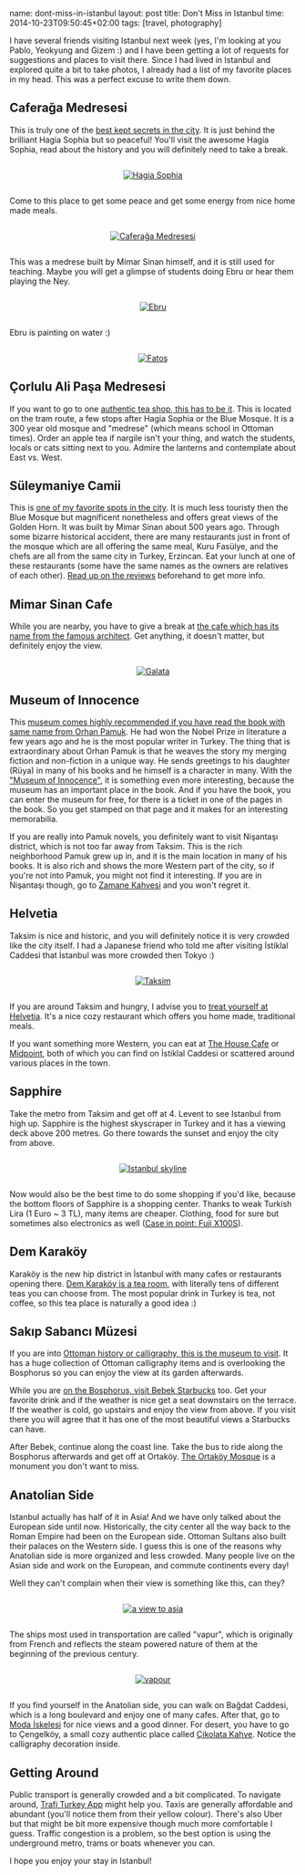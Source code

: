 name: dont-miss-in-istanbul
layout: post
title: Don't Miss in Istanbul
time: 2014-10-23T09:50:45+02:00
tags: [travel, photography]

I have several friends visiting Istanbul next week (yes, I'm looking at you Pablo, Yeokyung and Gizem :) and I have been getting a lot of requests for suggestions and places to visit there. Since I had lived in Istanbul and explored quite a bit to take photos, I already had a list of my favorite places in my head. This was a perfect excuse to write them down.

<h2 id="caferaga-medresesi">
Caferağa Medresesi
</h2>

This is truly one of the <a href="http://www.tripadvisor.com/Attraction_Review-g293974-d523957-Reviews-Caferaga_Medresesi-Istanbul.html">best kept secrets in the city</a>. It is just behind the brilliant Hagia Sophia but so peaceful! You'll visit the awesome Hagia Sophia, read about the history and you will definitely need to take a break.

<div style="text-align: center; margin: 2em auto;">
<a href="https://www.flickr.com/photos/typhoon476/15432800248" title="Hagia Sophia by tayfun, on Flickr"><img src="https://farm4.staticflickr.com/3953/15432800248_dae55756ba.jpg" alt="Hagia Sophia"></a>
</div>

Come to this place to get some peace and get some energy from nice home made meals.

<div style="text-align: center; margin: 2em auto;">
<a href="https://www.flickr.com/photos/typhoon476/15619755682" title="Caferağa Medresesi by tayfun, on Flickr"><img src="https://farm4.staticflickr.com/3938/15619755682_d97c9d3024.jpg" alt="Caferağa Medresesi"></a>
</div>

This was a medrese built by Mimar Sinan himself, and it is still used for teaching. Maybe you will get a glimpse of students doing Ebru or hear them playing the Ney.

<div style="text-align: center; margin: 2em auto;">
<a href="https://www.flickr.com/photos/typhoon476/15616275701" title="Ebru, on Flickr"><img src="https://farm4.staticflickr.com/3936/15616275701_1ccf3db0f1.jpg" alt="Ebru"></a>
</div>

Ebru is painting on water :)

<div style="text-align: center; margin: 2em auto;">
<a href="https://www.flickr.com/photos/typhoon476/15432945847" title="Fatoş by tayfun, on Flickr"><img src="https://farm4.staticflickr.com/3951/15432945847_143e55384b.jpg" alt="Fatoş"></a>
</div>

<h2 id="corlulu-ali-pasa-medresesi">
Çorlulu Ali Paşa Medresesi
</h2>

If you want to go to one <a href="https://goo.gl/maps/kafyt">authentic tea shop, this has to be it</a>. This is located on the tram route, a few stops after Hagia Sophia or the Blue Mosque. It is a 300 year old mosque and "medrese" (which means school in Ottoman times). Order an apple tea if nargile isn't your thing, and watch the students, locals or cats sitting next to you. Admire the lanterns and contemplate about East vs. West.


<h2 id="sulaymaniye-camii">
Süleymaniye Camii
</h2>

This is <a href="http://maps.yandex.com.tr/-/CVvKYY6O">one of my favorite spots in the city</a>. It is much less touristy then the Blue Mosque but magnificent nonetheless and offers great views of the Golden Horn. It was built by Mimar Sinan about 500 years ago. Through some bizarre historical accident, there are many restaurants just in front of the mosque which are all offering the same meal, Kuru Fasülye, and the chefs are all from the same city in Turkey, Erzincan. Eat your lunch at one of these restaurants (some have the same names as the owners are relatives of each other). <a href="https://foursquare.com/v/kuru-fasulyeci-erzincanl%C4%B1-ali-baba/4b962173f964a520bdbd34e3?fbLoginFailed=true">Read up on the reviews</a> beforehand to get more info.


<h2 id="mimar-sinan-cafe">
Mimar Sinan Cafe
</h2>
While you are nearby, you have to give a break at <a href="https://foursquare.com/v/mimar-sinan-teras-cafe-istanbul/4e901e316da174e28e213b18">the cafe which has its name from the famous architect</a>. Get anything, it doesn't matter, but definitely enjoy the view.

<div style="text-align: center; margin: 2em auto;">
<a href="https://www.flickr.com/photos/typhoon476/14998706933" title="Galata by tayfun, on Flickr"><img src="https://farm4.staticflickr.com/3934/14998706933_73015204f0.jpg" alt="Galata"></a>
</div>

<h2 id="museum-of-innocence">
Museum of Innocence
</h2>

This <a href="http://www.masumiyetmuzesi.org/?Language=ENG">museum comes highly recommended if you have read the book with same name from Orhan Pamuk</a>. He had won the Nobel Prize in literature a few years ago and he is the most popular writer in Turkey. The thing that is extraordinary about Orhan Pamuk is that he weaves the story my merging fiction and non-fiction in a unique way. He sends greetings to his daughter (Rüya) in many of his books and he himself is a character in many. With the ["Museum of Innocence"](http://www.amazon.com/Museum-Innocence-Vintage-International/dp/0307386244/ref=sr_1_1?s=books&ie=UTF8&qid=1414192656&sr=1-1&keywords=museum+of+innocence), it is something even more interesting, because the museum has an important place in the book. And if you have the book, you can enter the museum for free, for there is a ticket in one of the pages in the book. So you get stamped on that page and it makes for an interesting memorabilia.

If you are really into Pamuk novels, you definitely want to visit Nişantaşı district, which is not too far away from Taksim. This is the rich neighborhood Pamuk grew up in, and it is the main location in many of his books. It is also rich and shows the more Western part of the city, so if you're not into Pamuk, you might not find it interesting. If you are in Nişantaşı though, go to <a href="https://foursquare.com/v/zamane-kahvesi/4b891764f964a520381c32e3">Zamane Kahvesi</a> and you won't regret it.

<h2 id="helvetia">
Helvetia
</h2>

Taksim is nice and historic, and you will definitely notice it is very crowded like the city itself. I had a Japanese friend who told me after visiting İstiklal Caddesi that İstanbul was more crowded then Tokyo :)

<div style="text-align: center; margin: 2em auto;">
<a href="https://www.flickr.com/photos/typhoon476/15432499459" title="Taksim by tayfun, on Flickr"><img src="https://farm4.staticflickr.com/3936/15432499459_39060b5a57.jpg" alt="Taksim"></a>
</div>

If you are around Taksim and hungry, I advise you to <a href="https://foursquare.com/v/helvetia-istanbul-t%C3%BCrkiye/4b7927c9f964a52032ed2ee3">treat yourself at Helvetia</a>. It's a nice cozy restaurant which offers you home made, traditional meals.

If you want something more Western, you can eat at [The House Cafe](https://foursquare.com/v/the-house-caf%C3%A9/4be9830b62c0c92811b3dfd4) or [Midpoint](https://foursquare.com/v/midpoint/4bc8351d0050b713e9f6b93b), both of which you can find on İstiklal Caddesi or scattered around various places in the town.

<h2 id="sapphire">
Sapphire
</h2>

Take the metro from Taksim and get off at 4. Levent to see Istanbul from high up. Sapphire is the highest skyscraper in Turkey and it has a viewing deck above 200 metres. Go there towards the sunset and enjoy the city from above.

<div style="text-align: center; margin: 2em auto;">
<a href="https://www.flickr.com/photos/typhoon476/15432619119" title="Istanbul skyline by tayfun, on Flickr"><img src="https://farm4.staticflickr.com/3937/15432619119_06bacb833c.jpg" alt="Istanbul skyline"></a>
</div>

Now would also be the best time to do some shopping if you'd like, because the bottom floors of Sapphire is a shopping center. Thanks to weak Turkish Lira (1 Euro ~ 3 TL), many items are cheaper. Clothing, food for sure but sometimes also electronics as well (<a href="https://www.fujifilmshop.com/katalog/urun/x100s_gumus">Case in point: Fuji X100S</a>).


<h2 id="dem-karakoy">
Dem Karaköy
</h2>

Karaköy is the new hip district in İstanbul with many cafes or restaurants opening there. <a href="http://www.tripadvisor.com/Restaurant_Review-g293974-d6432742-Reviews-Dem_Karakoy-Istanbul.html">Dem Karaköy is a tea room</a>, with literally tens of different teas you can choose from. The most popular drink in Turkey is tea, not coffee, so this tea place is naturally a good idea :)

<h2 id="sakip-sabanci-muzesi">
Sakıp Sabancı Müzesi
</h2>

If you are into <a href="http://www.sakipsabancimuzesi.org/en">Ottoman history or calligraphy, this is the museum to visit</a>. It has a huge collection of Ottoman calligraphy items and is overlooking the Bosphorus so you can enjoy the view at its garden afterwards.

While you are <a href="https://foursquare.com/v/starbucks/4b4702daf964a5207b2a26e3">on the Bosphorus, visit Bebek Starbucks</a> too. Get your favorite drink and if the weather is nice get a seat downstairs on the terrace. If the weather is cold, go upstairs and enjoy the view from above. If you visit there you will agree that it has one of the most beautiful views a Starbucks can have.

After Bebek, continue along the coast line. Take the bus to ride along the Bosphorus afterwards and get off at Ortaköy. [The Ortaköy Mosque](http://www.tripadvisor.com/Attraction_Review-g293974-d6220039-Reviews-Mecidiye_Mosque-Istanbul.html) is a monument you don't want to miss.

<h2 id="anatolian-side">
Anatolian Side
</h2>

Istanbul actually has half of it in Asia! And we have only talked about the European side until now. Historically, the city center all the way back to the Roman Empire had been on the European side. Ottoman Sultans also built their palaces on the Western side. I guess this is one of the reasons why Anatolian side is more organized and less crowded. Many people live on the Asian side and work on the European, and commute continents every day!

Well they can't complain when their view is something like this, can they?

<div style="text-align: center; margin: 2em auto;">
<a href="https://www.flickr.com/photos/typhoon476/15620260062" title="a view to asia by tayfun, on Flickr"><img src="https://farm4.staticflickr.com/3934/15620260062_61caaf1225.jpg" alt="a view to asia"></a>
</div>

The ships most used in transportation are called "vapur", which is originally from French and reflects the steam powered nature of them at the beginning of the previous century.

<div style="text-align: center; margin: 2em auto;">
<a href="https://www.flickr.com/photos/typhoon476/14998678594" title="vapour by tayfun, on Flickr"><img src="https://farm6.staticflickr.com/5613/14998678594_158ff5a640.jpg" alt="vapour"></a>
</div>

If you find yourself in the Anatolian side, you can walk on Bağdat Caddesi, which is a long boulevard and enjoy one of many cafes. After that, go to [Moda İskelesi](https://foursquare.com/v/tarihi-moda-iskelesi/4e996368d3e3c8b333fb2df8) for nice views and a good dinner. For desert, you have to go to Çengelköy, a small cozy authentic place called [Çikolata Kahve](https://foursquare.com/v/%C3%A7ikolata--kahve/4bb9d71b3db7b713f98e229a). Notice the calligraphy decoration inside.

<h2 id="getting-around">
Getting Around
</h2>

Public transport is generally crowded and a bit complicated. To navigate around, [Trafi Turkey App](https://play.google.com/store/apps/details?id=com.trafi.android.tr) might help you. Taxis are generally affordable and abundant (you'll notice them from their yellow colour). There's also Uber but that might be bit more expensive though much more comfortable I guess. Traffic congestion is a problem, so the best option is using the underground metro, trams or boats whenever you can.

I hope you enjoy your stay in Istanbul!
